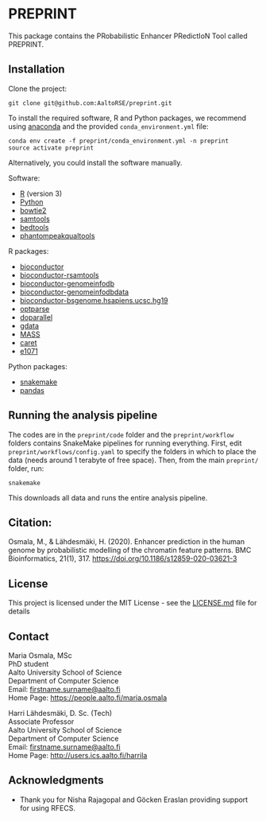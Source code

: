 # PREPRINT

This package contains the PRobabilistic Enhancer PRedictIoN Tool called PREPRINT.

## Installation

Clone the project:

```
git clone git@github.com:AaltoRSE/preprint.git
```

To install the required software, R and Python packages, we recommend using [anaconda](https://www.anaconda.com/products/individual) and the provided `conda_environment.yml` file:

```
conda env create -f preprint/conda_environment.yml -n preprint
source activate preprint
```

Alternatively, you could install the software manually.

Software:

  - [R](https://www.r-project.org) (version 3)
  - [Python](https://python.org)
  - [bowtie2](http://bowtie-bio.sourceforge.net/bowtie2/index.shtml)
  - [samtools](http://www.htslib.org)
  - [bedtools](https://bedtools.readthedocs.io/en/latest/index.html)
  - [phantompeakqualtools](https://www.encodeproject.org/software/phantompeakqualtools/)

R packages:

  - [bioconductor](http://bioconductor.org)
  - [bioconductor-rsamtools](http://bioconductor.org/packages/release/bioc/html/Rsamtools.html)
  - [bioconductor-genomeinfodb](http://bioconductor.org/packages/release/bioc/html/GenomeInfoDb.html)
  - [bioconductor-genomeinfodbdata](http://bioconductor.org/packages/release/data/annotation/html/GenomeInfoDbData.html)
  - [bioconductor-bsgenome.hsapiens.ucsc.hg19](http://bioconductor.org/packages/release/data/annotation/html/BSgenome.Hsapiens.UCSC.hg19.html)
  - [optparse](https://cran.r-project.org/web/packages/optparse/index.html)
  - [doparallel](https://cran.r-project.org/web/packages/doParallel/index.html)
  - [gdata](https://cran.r-project.org/web/packages/gdata/index.html)
  - [MASS](https://cran.r-project.org/web/packages/MASS/index.html)
  - [caret](https://cran.r-project.org/web/packages/caret/index.html)
  - [e1071](https://cran.r-project.org/web/packages/e1071/index.html)

Python packages:

  - [snakemake](https://snakemake.readthedocs.io/en/stable/)
  - [pandas](https://pandas.pydata.org)


## Running the analysis pipeline

The codes are in the `preprint/code` folder and the `preprint/workflow` folders contains SnakeMake pipelines for running everything.
First, edit `preprint/workflows/config.yaml` to specify the folders in which to place the data (needs around 1 terabyte of free space).
Then, from the main `preprint/` folder, run:

```
snakemake
```

This downloads all data and runs the entire analysis pipeline.

## Citation:

Osmala, M., & Lähdesmäki, H. (2020). Enhancer prediction in the human genome by probabilistic modelling of the chromatin feature patterns. BMC Bioinformatics, 21(1), 317. https://doi.org/10.1186/s12859-020-03621-3

## License

This project is licensed under the MIT License - see the [LICENSE.md](LICENSE.md) file for details

## Contact

Maria Osmala, MSc  
PhD student  
Aalto University School of Science  
Department of Computer Science  
Email: firstname.surname@aalto.fi  
Home Page: https://people.aalto.fi/maria.osmala

Harri Lähdesmäki, D. Sc. (Tech)  
Associate Professor  
Aalto University School of Science  
Department of Computer Science  
Email: firstname.surname@aalto.fi  
Home Page: http://users.ics.aalto.fi/harrila

## Acknowledgments

* Thank you for Nisha Rajagopal and Göcken Eraslan providing support for using RFECS.

